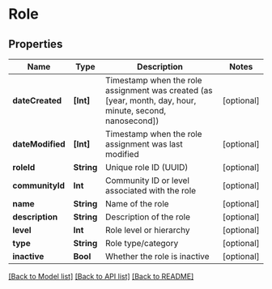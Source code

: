 # Role

## Properties
Name | Type | Description | Notes
------------ | ------------- | ------------- | -------------
**dateCreated** | **[Int]** | Timestamp when the role assignment was created (as [year, month, day, hour, minute, second, nanosecond]) | [optional] 
**dateModified** | **[Int]** | Timestamp when the role assignment was last modified | [optional] 
**roleId** | **String** | Unique role ID (UUID) | [optional] 
**communityId** | **Int** | Community ID or level associated with the role | [optional] 
**name** | **String** | Name of the role | [optional] 
**description** | **String** | Description of the role | [optional] 
**level** | **Int** | Role level or hierarchy | [optional] 
**type** | **String** | Role type/category | [optional] 
**inactive** | **Bool** | Whether the role is inactive | [optional] 

[[Back to Model list]](../README.md#documentation-for-models) [[Back to API list]](../README.md#documentation-for-api-endpoints) [[Back to README]](../README.md)


